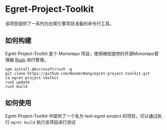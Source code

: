# Egret-Project-Toolkit

该项目提供了一系列为白鹭引擎项目准备的命令行工具。



## 如何构建

Egret-Project-Toolkit 是个 Monorepo 项目，使用微软提供的开源Monorepo管理器 [Rush](https://rushjs.io/) 进行管理。

```
npm install @microsoft/rush -g
git clone https://github.com/WanderWang/egret-project-toolkit.git
cd egret-project-toolkit
rush update
rush build
```


## 如何使用

Egret-Project-Toolkit 中提供了一个名为 test-egret-project 的项目，可以通过执行 ```egret build``` 执行该项目进行测试